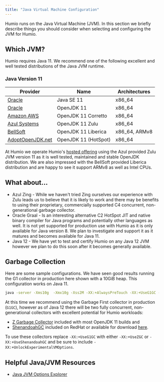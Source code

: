 ```yaml
---
title: "Java Virtual Machine Configuration"
---
```


Humio runs on the Java Virtual Machine (JVM).  In this section we briefly describe things you should consider
when selecting and configuring the JVM for Humio.

## Which JVM?

Humio requires Java 11.  We recommend one of the following excellent and well tested distributions
of the Java JVM runtime.

### Java Version 11

| Provider                                             | Name                | Architectures |
|------------------------------------------------------|---------------------|---------------|
| [Oracle](https://www.oracle.com/technetwork/java/javase/downloads/jdk11-downloads-5066655.html) | Java SE 11           | x86_64        |
| [Oracle](https://jdk.java.net/archive/)              | OpenJDK 11          | x86_64        |
| [Amazon AWS](https://aws.amazon.com/corretto/)       | OpenJDK 11 Corretto | x86_64        |
| [Azul Systems](https://www.azul.com/downloads/zulu/) | OpenJDK 11 Zulu     | x86_64        |
| [BellSoft](https://bell-sw.com/pages/java-11.0.2)    | OpenJDK 11 Liberica | x86_64, ARMv8 |
| [AdoptOpenJDK.net](https://adoptopenjdk.net/releases.html?variant=openjdk11&jvmVariant=hotspot) | OpenJDK 11 (HotSpot) | x86_64        |


At Humio we operate Humio's [hosted offering](https://cloud.humio.com/) using the Azul provided Zulu JVM
version 11 as it is well tested, maintained and stable OpenJDK distribution.  We are also impressed with the
BellSoft provided Liberica distribution and are happy to see it support ARMv8 as well as Intel CPUs.


## What about...

 * Azul Zing - While we haven't tried Zing ourselves our experience with Zulu leads us to believe that it is likely to work and there may be benefits to using their proprietary, commercially supported C4 concurrent, non-generational garbage collector.
 * Oracle Graal - Is an interesting alternative C2 HotSpot JIT and native binary compiler for Java programs and potentially other languages as well.  It is not yet supported for production use with Humio as it is only available for Java version 8.  We plan to investigate and support it as it matures and becomes available for Java 11.
 * Java 12 - We have yet to test and certify Humio on any Java 12 JVM however we plan to do this soon after it becomes generally available.

## Garbage Collection

Here are some sample configurations.  We have seen good results running the G1 collector in production here shown with a 10GiB heap.
This configuration works on Java 11.
```bash
java -server -Xms10g  -Xmx10g -Xss2M -XX:+AlwaysPreTouch -XX:+UseG1GC -XX:+ScavengeBeforeFullGC -XX:+DisableExplicitGC
```

At this time we recommend using the Garbage First collector in production (`G1GC`), however as of Java 12 there will be two fully concurrent, non-generational collectors with excellent potential for Humio workloads:
* [Z Garbage Collector](https://wiki.openjdk.java.net/display/zgc/Main) included with most OpenJDK 11 builds and
* [ShenandoahGC](https://wiki.openjdk.java.net/display/shenandoah/Main) included on RedHat or available for download [here](https://builds.shipilev.net/openjdk-shenandoah-jdk11/).

To use these collectors replace `-XX:+UseG1GC` with either `-XX:+UseZGC` or `-XX:+UseShenandoahGC` and be sure to include `-XX:+UnlockExperimentalVMOptions`.

## Helpful Java/JVM Resources

* [Java JVM Options Explorer](https://chriswhocodes.com/hotspot_options_jdk11.html)
